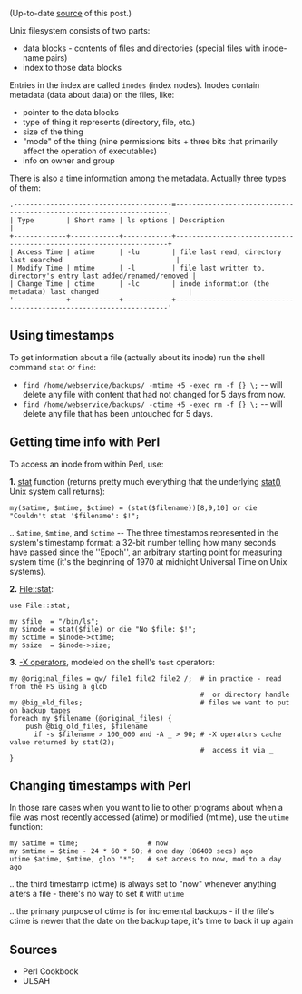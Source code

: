(Up-to-date [source](https://github.com/jreisinger/blog/blob/master/posts/unix-times.md) of this post.)

Unix filesystem consists of two parts: 

* data blocks - contents of files and directories (special files with inode-name pairs)
* index to those data blocks

Entries in the index are called `inodes` (index nodes). Inodes contain metadata (data about data) on the files, like:

* pointer to the data blocks
* type of thing it represents (directory, file, etc.)
* size of the thing
* "mode" of the thing (nine permissions bits + three bits that primarily affect the operation of executables)
* info on owner and group

There is also a time information among the metadata. Actually three types of them:

    .---------------------------------------=--------------------------------------------------------------------.
    | Type        | Short name | ls options | Description                                                        |
    +-------------+------------+------------+--------------------------------------------------------------------+
    | Access Time | atime      | -lu        | file last read, directory last searched                            |
    | Modify Time | mtime      | -l         | file last written to, directory's entry last added/renamed/removed |
    | Change Time | ctime      | -lc        | inode information (the metadata) last changed                      |
    '-------------+------------+------------+--------------------------------------------------------------------'

## Using timestamps

To get information about a file (actually about its inode) run the shell command `stat` or `find`:

* `find /home/webservice/backups/ -mtime +5 -exec rm -f {} \;` -- will delete any file with content that had not changed for 5 days from now.
* `find /home/webservice/backups/ -ctime +5 -exec rm -f {} \;` -- will delete any file that has been untouched for 5 days.

## Getting time info with Perl

To access an inode from within Perl, use:

**1.** [stat](http://perldoc.perl.org/functions/stat.html) function (returns pretty much everything that the underlying <a href="https://en.wikipedia.org/wiki/Stat_(system_call)">stat()</a> Unix system call returns):

    my($atime, $mtime, $ctime) = (stat($filename))[8,9,10] or die "Couldn't stat '$filename': $!";

.. `$atime`, `$mtime`, and `$ctime` -- The three timestamps represented in the system's timestamp format: a 32-bit number telling how many seconds have passed since the ''Epoch'', an arbitrary starting point for measuring system time (it's the beginning of 1970 at midnight Universal Time on Unix systems).

**2.** [File::stat](http://perldoc.perl.org/File/stat.html):

    use File::stat;
    
    my $file  = "/bin/ls";
    my $inode = stat($file) or die "No $file: $!";
    my $ctime = $inode->ctime;
    my $size  = $inode->size;

**3.** [-X operators](http://perldoc.perl.org/functions/-X.html), modeled on the shell's `test` operators:

    my @original_files = qw/ file1 file2 file2 /;  # in practice - read from the FS using a glob 
                                                   #  or directory handle
    my @big_old_files;                             # files we want to put on backup tapes
    foreach my $filename (@original_files) {
        push @big_old_files, $filename             
          if -s $filename > 100_000 and -A _ > 90; # -X operators cache value returned by stat(2); 
                                                   #  access it via _
    }

## Changing timestamps with Perl

In those rare cases when you want to lie to other programs about when a file was most recently accessed (atime) or modified (mtime), use the `utime` function:

    my $atime = time;                 # now
    my $mtime = $time - 24 * 60 * 60; # one day (86400 secs) ago
    utime $atime, $mtime, glob "*";   # set access to now, mod to a day ago

.. the third timestamp (ctime) is always set to "now" whenever anything alters a file - there's no way to set it with `utime`

.. the primary purpose of ctime is for incremental backups - if the file's ctime is newer that the date on the backup tape, it's time to back it up again

## Sources

* Perl Cookbook
* ULSAH
